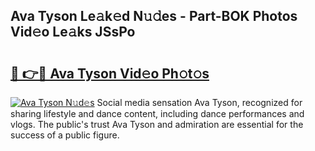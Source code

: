 ## Ava Tyson Le𝚊k𝚎d N𝚞𝚍es - Part-BOK Photos Vid𝚎o Le𝚊ks JSsPo

# <h2><a href="http://fbdt9tc.evod.top/?m=Ava+Tyson">🔗 👉🔴 Ava Tyson Vid𝚎o Ph𝚘t𝚘s</a></h2>

[![Ava Tyson N𝚞d𝚎s](https://i.imgur.com/8V9OHl7.gif)](http://fbdt9tc.evod.top/?m=Ava+Tyson)
Social media sensation Ava Tyson, recognized for sharing lifestyle and dance content, including dance performances and vlogs. The public's trust Ava Tyson and admiration are essential for the success of a public figure. 
